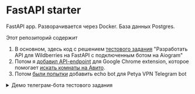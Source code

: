 

# FastAPI starter 

FastAPI app. Разворачивается через Docker. База данных Postgres.

Этот репозиторий содержит
1. В основном, здесь код с решением [тестового задания](https://docs.google.com/document/d/1YNn3bCr9tu9rJesmuqM_0KWVqC38HqodqTydqHVydEU/edit?tab=t.0) "Разработать API для Wildberries на FastAPI с подключенным ботом на Aiogram"
2. Потом я [добавил API-endpoint](https://github.com/preshetin/monorepo/blob/main/app/main.py#L89) для Google Chrome extension, которое помогает [искать комнаты на Авито](https://t.me/PetyaFrontlineJobs/74).
3. Потом [были попытки](https://github.com/preshetin/monorepo/blob/main/app/main.py#L47-L61) добавить echo bot для Petya VPN  Telegram bot


  <details>
<summary>Демо телеграм-бота тестового задания</summary>

 ## Tg bot demo (⚠️ not working at the moment): [@wbSkuTrackerBot](https://t.me/wbSkuTrackerBot) 

| ![photo_2025-01-24 6 17 33 PM](https://github.com/user-attachments/assets/c6c8c550-c540-4963-b034-ce7b9106ca79)  |  ![photo_2025-01-24 6 17 38 PM](https://github.com/user-attachments/assets/36ab6c45-244e-4359-8624-74b4319bef0f)  |
|:--:|:--:|

    
  </details>

